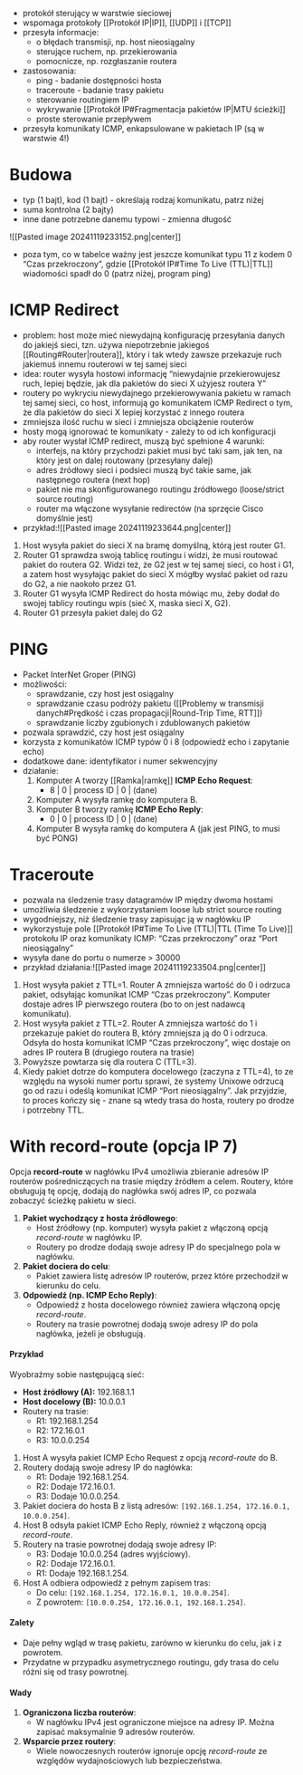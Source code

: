 - protokół sterujący w warstwie sieciowej
- wspomaga protokoły [[Protokół IP|IP]], [[UDP]] i [[TCP]]
- przesyła informacje:
	- o błędach transmisji, np. host nieosiągalny
	- sterujące ruchem, np. przekierowania
	- pomocnicze, np. rozgłaszanie routera
- zastosowania:
	- ping - badanie dostępności hosta
	- traceroute - badanie trasy pakietu
	- sterowanie routingiem IP
	- wykrywanie [[Protokół IP#Fragmentacja pakietów IP|MTU ścieżki]]
	- proste sterowanie przepływem
- przesyła komunikaty ICMP, enkapsulowane w pakietach IP (są w warstwie 4!)
# Budowa

- typ (1 bajt), kod (1 bajt) - określają rodzaj komunikatu, patrz niżej
- suma kontrolna (2 bajty)
- inne dane potrzebne danemu typowi - zmienna długość

![[Pasted image 20241119233152.png|center]]

- poza tym, co w tabelce ważny jest jeszcze komunikat typu 11 z kodem 0 “Czas
przekroczony”, gdzie [[Protokół IP#Time To Live (TTL)|TTL]] wiadomości spadł do 0 (patrz niżej, program ping)


# ICMP Redirect

- problem: host może mieć niewydajną konfigurację przesyłania danych do jakiejś sieci, tzn. używa niepotrzebnie jakiegoś [[Routing#Router|routera]], który i tak wtedy zawsze przekazuje ruch jakiemuś innemu routerowi w tej samej sieci
- idea: router wysyła hostowi informację “niewydajnie przekierowujesz ruch, lepiej będzie, jak dla pakietów do sieci X użyjesz routera Y”
- routery po wykryciu niewydajnego przekierowywania pakietu w ramach tej samej sieci, co host, informują go komunikatem ICMP Redirect o tym, że dla pakietów do sieci X lepiej korzystać z innego routera
- zmniejsza ilość ruchu w sieci i zmniejsza obciążenie routerów
- hosty mogą ignorować te komunikaty - zależy to od ich konfiguracji
- aby router wysłał ICMP redirect, muszą być spełnione 4 warunki:
	- interfejs, na który przychodzi pakiet musi być taki sam, jak ten, na który jest on dalej routowany (przesyłany dalej)
	- adres źródłowy sieci i podsieci muszą być takie same, jak następnego routera (next hop)
	- pakiet nie ma skonfigurowanego routingu źródłowego (loose/strict source routing)
	- router ma włączone wysyłanie redirectów (na sprzęcie Cisco domyślnie jest)
- przykład:![[Pasted image 20241119233644.png|center]]
1. Host wysyła pakiet do sieci X na bramę domyślną, którą jest router G1.
2. Router G1 sprawdza swoją tablicę routingu i widzi, że musi routować pakiet do routera G2. Widzi też, że G2 jest w tej samej sieci, co host i G1, a zatem host wysyłając pakiet do sieci X mógłby wysłać pakiet od razu do G2, a nie naokoło przez G1.
3. Router G1 wysyła ICMP Redirect do hosta mówiąc mu, żeby dodał do swojej tablicy routingu wpis (sieć X, maska sieci X, G2).
4. Router G1 przesyła pakiet dalej do G2


# PING

- Packet InterNet Groper (PING)
- możliwości:
	- sprawdzanie, czy host jest osiągalny
	- sprawdzanie czasu podróży pakietu ([[Problemy w transmisji danych#Prędkość i czas propagacji|Round-Trip Time, RTT]])
	- sprawdzanie liczby zgubionych i zdublowanych pakietów
- pozwala sprawdzić, czy host jest osiągalny
- korzysta z komunikatów ICMP typów 0 i 8 (odpowiedź echo i zapytanie echo)
- dodatkowe dane: identyfikator i numer sekwencyjny
- działanie:
	1. Komputer A tworzy [[Ramka|ramkę]] **ICMP Echo Request**: 
		- 8 | 0 | process ID | 0 | (dane)
	2. Komputer A wysyła ramkę do komputera B.
	3. Komputer B tworzy ramkę **ICMP Echo Reply**:
		-  0 | 0 | process ID | 0 | (dane)
	4. Komputer B wysyła ramkę do komputera A (jak jest PING, to musi być PONG)

# Traceroute

- pozwala na śledzenie trasy datagramów IP między dwoma hostami
- umożliwia śledzenie z wykorzystaniem loose lub strict source routing
- wygodniejszy, niż śledzenie trasy zapisując ją w nagłówku IP
- wykorzystuje pole [[Protokół IP#Time To Live (TTL)|TTL (Time To Live)]] protokołu IP oraz komunikaty ICMP: “Czas przekroczony” oraz “Port nieosiągalny”
- wysyła dane do portu o numerze > 30000
- przykład działania:![[Pasted image 20241119233504.png|center]]
1. Host wysyła pakiet z TTL=1. Router A zmniejsza wartość do 0 i odrzuca pakiet, odsyłając komunikat ICMP “Czas przekroczony”. Komputer dostaje adres IP pierwszego routera (bo to on jest nadawcą komunikatu).
2. Host wysyła pakiet z TTL=2. Router A zmniejsza wartość do 1 i przekazuje pakiet do routera B, który zmniejsza ją do 0 i odrzuca. Odsyła do hosta komunikat ICMP “Czas przekroczony”, więc dostaje on adres IP routera B (drugiego routera na trasie)
3. Powyższe powtarza się dla routera C (TTL=3).
4. Kiedy pakiet dotrze do komputera docelowego (zaczyna z TTL=4), to ze względu na wysoki numer portu sprawi, że systemy Unixowe odrzucą go od razu i odeślą komunikat ICMP “Port nieosiągalny”. Jak przyjdzie, to proces kończy się - znane są wtedy trasa do hosta, routery po drodze i potrzebny TTL.

# With record-route (opcja IP 7)

Opcja **record-route** w nagłówku IPv4 umożliwia zbieranie adresów IP routerów pośredniczących na trasie między źródłem a celem. Routery, które obsługują tę opcję, dodają do nagłówka swój adres IP, co pozwala zobaczyć ścieżkę pakietu w sieci.

1. **Pakiet wychodzący z hosta źródłowego**:
    - Host źródłowy (np. komputer) wysyła pakiet z włączoną opcją _record-route_ w nagłówku IP.
    - Routery po drodze dodają swoje adresy IP do specjalnego pola w nagłówku.
2. **Pakiet dociera do celu**:
    - Pakiet zawiera listę adresów IP routerów, przez które przechodził w kierunku do celu.
3. **Odpowiedź (np. ICMP Echo Reply)**:
    - Odpowiedź z hosta docelowego również zawiera włączoną opcję _record-route_.
    - Routery na trasie powrotnej dodają swoje adresy IP do pola nagłówka, jeżeli je obsługują.
#### **Przykład**

Wyobraźmy sobie następującą sieć:

- **Host źródłowy (A):** 192.168.1.1
- **Host docelowy (B):** 10.0.0.1
- Routery na trasie:
    - R1: 192.168.1.254
    - R2: 172.16.0.1
    - R3: 10.0.0.254
1. Host A wysyła pakiet ICMP Echo Request z opcją _record-route_ do B.
2. Routery dodają swoje adresy IP do nagłówka:
    - R1: Dodaje 192.168.1.254.
    - R2: Dodaje 172.16.0.1.
    - R3: Dodaje 10.0.0.254.
3. Pakiet dociera do hosta B z listą adresów: `[192.168.1.254, 172.16.0.1, 10.0.0.254]`.
4. Host B odsyła pakiet ICMP Echo Reply, również z włączoną opcją _record-route_.
5. Routery na trasie powrotnej dodają swoje adresy IP:
    - R3: Dodaje 10.0.0.254 (adres wyjściowy).
    - R2: Dodaje 172.16.0.1.
    - R1: Dodaje 192.168.1.254.
6. Host A odbiera odpowiedź z pełnym zapisem tras:
    - Do celu: `[192.168.1.254, 172.16.0.1, 10.0.0.254]`.
    - Z powrotem: `[10.0.0.254, 172.16.0.1, 192.168.1.254]`.
#### **Zalety**

- Daje pełny wgląd w trasę pakietu, zarówno w kierunku do celu, jak i z powrotem.
- Przydatne w przypadku asymetrycznego routingu, gdy trasa do celu różni się od trasy powrotnej.
#### **Wady**

1. **Ograniczona liczba routerów**:
    - W nagłówku IPv4 jest ograniczone miejsce na adresy IP. Można zapisać maksymalnie 9 adresów routerów.
2. **Wsparcie przez routery**:
    - Wiele nowoczesnych routerów ignoruje opcję _record-route_ ze względów wydajnościowych lub bezpieczeństwa.